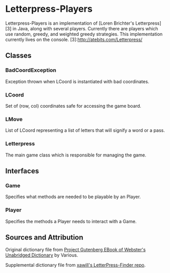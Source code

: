 # Letterpress-Players
Letterpress-Players is an implementation of [Loren Brichter's Letterpress][3] in Java, along with several players. Currently there are players which use random, greedy, and weighted greedy strategies. This implementation currently lives on the console.
[3]:http://atebits.com/Letterpress/

## Classes
### BadCoordException
Exception thrown when LCoord is instantiated with bad coordinates.
### LCoord
Set of (row, col) coordinates safe for accessing the game board. 
### LMove
List of LCoord representing a list of letters that will signify a word or a pass.
### Letterpress
The main game class which is responsible for managing the game.

## Interfaces
### Game
Specifies what methods are needed to be playable by an Player.
### Player
Specifies the methods a Player needs to interact with a Game.

## Sources and Attribution
Original dictionary file from [Project Gutenberg EBook of Webster's Unabridged Dictionary][1] by Various.

Supplemental dictionary file from [xawill's LetterPress-Finder repo][2].

[1]:http://www.gutenberg.org/files/29765/29765-8.txt
[2]:https://raw.github.com/xawill/LetterPress-Finder/master/SortedDictionary.txt